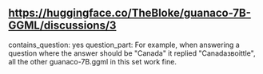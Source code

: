 ## https://huggingface.co/TheBloke/guanaco-7B-GGML/discussions/3

contains_question: yes
question_part: For example, when answering a question where the answer should be "Canada" it replied "Canadaзвоittle", all the other guanaco-7B.ggml in this set work fine.